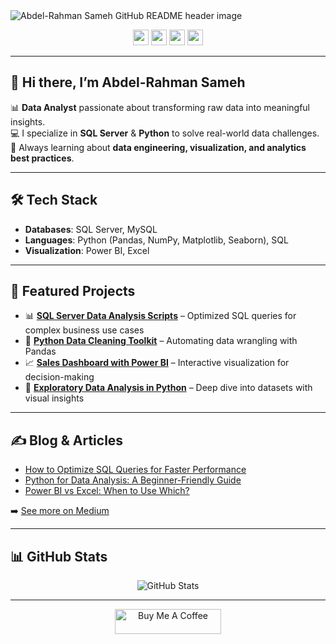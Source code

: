 <img src="https://github.com/mokkapps/mokkapps/blob/master/header.png" alt="Abdel-Rahman Sameh GitHub README header image">

<p align="center">
  <a href="https://www.linkedin.com/in/YOUR-LINKEDIN/"><img src="https://img.shields.io/badge/LinkedIn-%230077B5.svg?&style=for-the-badge&logo=linkedin&logoColor=white" height=25></a> 
  <a href="https://x.com/YOUR-TWITTER"><img src="https://img.shields.io/badge/Twitter-%231DA1F2.svg?&style=for-the-badge&logo=twitter&logoColor=white" height=25></a> 
  <a href="https://medium.com/@YOUR-MEDIUM"><img src="https://img.shields.io/badge/Medium-%2312100E.svg?&style=for-the-badge&logo=medium&logoColor=white" height=25></a> 
  <a href="mailto:YOUR-EMAIL"><img src="https://img.shields.io/badge/Email-D14836?&style=for-the-badge&logo=gmail&logoColor=white" height=25></a> 
</p>

---

## 👋 Hi there, I’m **Abdel-Rahman Sameh**  

📊 **Data Analyst** passionate about transforming raw data into meaningful insights.  
💻 I specialize in **SQL Server** & **Python** to solve real-world data challenges.  
🚀 Always learning about **data engineering, visualization, and analytics best practices**.  

---

## 🛠️ Tech Stack

- **Databases**: SQL Server, MySQL
- **Languages**: Python (Pandas, NumPy, Matplotlib, Seaborn), SQL  
- **Visualization**: Power BI, Excel  


---

## 📌 Featured Projects

- 📊 **[SQL Server Data Analysis Scripts](#)** – Optimized SQL queries for complex business use cases  
- 🐍 **[Python Data Cleaning Toolkit](#)** – Automating data wrangling with Pandas  
- 📈 **[Sales Dashboard with Power BI](#)** – Interactive visualization for decision-making  
- 🔎 **[Exploratory Data Analysis in Python](#)** – Deep dive into datasets with visual insights  

---

## ✍️ Blog & Articles

- [How to Optimize SQL Queries for Faster Performance](#)  
- [Python for Data Analysis: A Beginner-Friendly Guide](#)  
- [Power BI vs Excel: When to Use Which?](#)  

➡️ [See more on Medium](https://medium.com/@YOUR-MEDIUM)  

---

## 📊 GitHub Stats

<p align="center">
  <img src="https://github-readme-stats.vercel.app/api?username=YOUR-GITHUB-USERNAME&show_icons=true&theme=radical" alt="GitHub Stats">
</p>

---

<p align="center">
  <a href="https://www.buymeacoffee.com/YOUR-LINK" target="_blank">
    <img src="https://cdn.buymeacoffee.com/buttons/default-red.png" alt="Buy Me A Coffee" height="40" width="170">
  </a>
</p>
